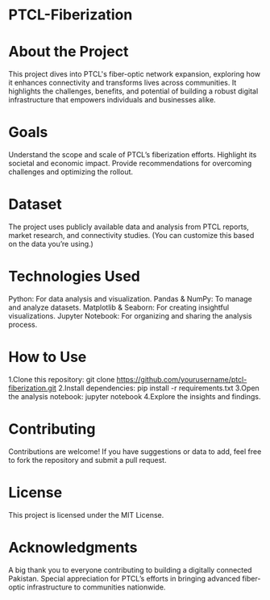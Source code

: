 # PTCL-Fiberization
# About the Project
This project dives into PTCL's fiber-optic network expansion, exploring how it enhances connectivity and transforms lives across communities. It highlights the challenges, benefits, and potential of building a robust digital infrastructure that empowers individuals and businesses alike.
# Goals
Understand the scope and scale of PTCL’s fiberization efforts.
Highlight its societal and economic impact.
Provide recommendations for overcoming challenges and optimizing the rollout. 
# Dataset
The project uses publicly available data and analysis from PTCL reports, market research, and connectivity studies. (You can customize this based on the data you’re using.) 

# Technologies Used
Python: For data analysis and visualization.
Pandas & NumPy: To manage and analyze datasets.
Matplotlib & Seaborn: For creating insightful visualizations.
Jupyter Notebook: For organizing and sharing the analysis process. 

# How to Use
1.Clone this repository:
git clone https://github.com/yourusername/ptcl-fiberization.git
2.Install dependencies:
pip install -r requirements.txt 
3.Open the analysis notebook:
jupyter notebook
4.Explore the insights and findings. 

# Contributing
Contributions are welcome! If you have suggestions or data to add, feel free to fork the repository and submit a pull request. 

# License
This project is licensed under the MIT License. 

# Acknowledgments
A big thank you to everyone contributing to building a digitally connected Pakistan. Special appreciation for PTCL’s efforts in bringing advanced fiber-optic infrastructure to communities nationwide.







